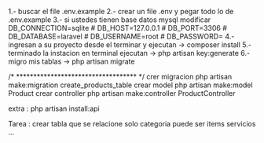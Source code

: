 1.- buscar el file .env.example
2.- crear un file .env y pegar todo lo de  .env.example
3.- si ustedes tienen base datos mysql modificar
    DB_CONNECTION=sqlite
    # DB_HOST=127.0.0.1
    # DB_PORT=3306
    # DB_DATABASE=laravel
    # DB_USERNAME=root
    # DB_PASSWORD=
4.- ingresan a su proyecto desde el terminar y ejecutan -> composer install
5.- terminado la instacion en terminal ejecutan -> php artisan key:generate
6.- migro mis tablas -> php artisan migrate



/* *********************************** */
crer migracion
php artisan make:migration create_products_table
crear model
php artisan make:model  Product
crear controller 
 php artisan make:controller ProductController



extra : php artisan install:api


Tarea : crear tabla que se relacione solo categoria puede ser 
items 
servicios 
...